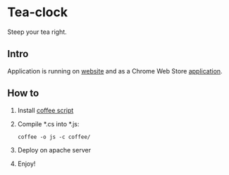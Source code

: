 # Tea-clock
Steep your tea right.
## Intro
Application is running on [website](http://tea-clock.com) and as a Chrome Web Store [application](https://chrome.google.com/webstore/detail/hmldmlgafdbnfhhicheojakimpmocggp?utm_source=chrome-ntp-icon).

## How to
1. Install [coffee script](http://jashkenas.github.com/coffee-script/)
2. Compile *.cs into *.js:
 
	`coffee -o js -c coffee/`
3. Deploy on apache server
4. Enjoy!